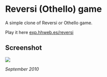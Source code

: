 Reversi (Othello) game
=======

A simple clone of Reversi or Othello game.

Play it here [exp.hhweb.es/reversi](http://exp.hhweb.es/reversi)


## Screenshot
![](http://exp.hhweb.es/reversi/screenshot.png)

_September 2010_